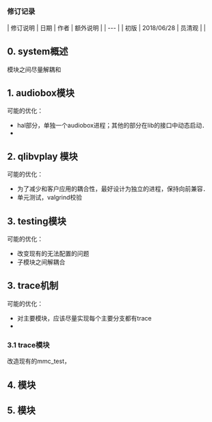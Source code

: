 ##

###  修订记录
| 修订说明 | 日期 | 作者 | 额外说明 |
| --- |
| 初版 | 2018/06/28 | 员清观 |  |

## 0. system概述
模块之间尽量解耦和

## 1. audiobox模块
可能的优化：
- hal部分，单独一个audiobox进程；其他的部分在lib的接口中动态启动．
-

## 2. qlibvplay 模块
可能的优化：
- 为了减少和客户应用的耦合性，最好设计为独立的进程，保持向前兼容．
- 单元测试，valgrind校验

## 3.  testing模块
可能的优化：
- 改变现有的无法配置的问题
- 子模块之间解耦合

## 3. trace机制
可能的优化：
- 对主要模块，应该尽量实现每个主要分支都有trace
-

### 3.1 trace模块
改造现有的mmc_test，


## 4. 模块
## 5. 模块
